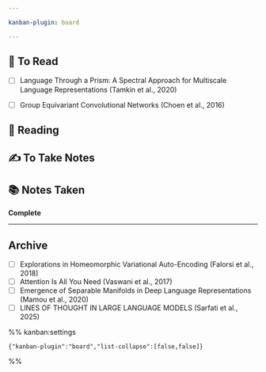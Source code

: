 ```yaml
---

kanban-plugin: board

---
```


## 🚀 To Read

- [ ] Language Through a Prism: A Spectral Approach for Multiscale Language Representations (Tamkin et al., 2020)
- [ ] Group Equivariant Convolutional Networks (Choen et al., 2016)


## 📖 Reading


## ✍️ To Take Notes


## 📚 Notes Taken

**Complete**


***

## Archive

- [ ] Explorations in Homeomorphic Variational Auto-Encoding (Falorsi et al., 2018)
- [ ] Attention Is All You Need (Vaswani et al., 2017)
- [ ] Emergence of Separable Manifolds in Deep Language Representations (Mamou et al., 2020)
- [ ] LINES OF THOUGHT IN LARGE LANGUAGE MODELS (Sarfati et al., 2025)

%% kanban:settings
```
{"kanban-plugin":"board","list-collapse":[false,false]}
```
%%